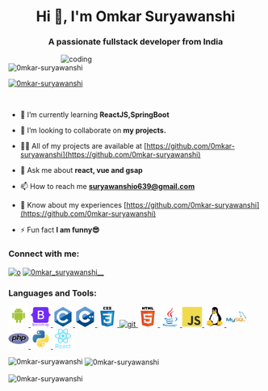 <h1 align="center">Hi 👋, I'm Omkar Suryawanshi</h1>
<h3 align="center">A passionate fullstack developer from India</h3>

<img align="right" alt="coding" width="400" src="https://www.bing.com/th/id/OGC.201a0fce023b2b6590a6b18a4fdd4f16?pid=1.7&rurl=https%3a%2f%2fuser-images.githubusercontent.com%2f55389276%2f140866485-8fb1c876-9a8f-4d6a-98dc-08c4981eaf70.gif&ehk=8bWWNYb0o3fqqam6MMSArbyYp1SB54A0nfT%2b%2byALpi4%3d">

<p align="left"> <img src="https://komarev.com/ghpvc/?username=0mkar-suryawanshi&label=Profile%20views&color=0e75b6&style=flat" alt="0mkar-suryawanshi" /> </p>

<p align="left"> <a href="https://github.com/ryo-ma/github-profile-trophy"><img src="https://github-profile-trophy.vercel.app/?username=0mkar-suryawanshi" alt="0mkar-suryawanshi" /></a> </p>

<p align="left"> <a href="https://twitter.com/" target="blank"><img src="https://img.shields.io/twitter/follow/?logo=twitter&style=for-the-badge" alt="" /></a> </p>

- 🌱 I’m currently learning **ReactJS,SpringBoot**

- 👯 I’m looking to collaborate on **my projects.**

- 👨‍💻 All of my projects are available at [https://github.com/0mkar-suryawanshi](https://github.com/0mkar-suryawanshi)

- 💬 Ask me about **react, vue and gsap**

- 📫 How to reach me **suryawanshio639@gmail.com**

- 📄 Know about my experiences [https://github.com/0mkar-suryawanshi](https://github.com/0mkar-suryawanshi)

- ⚡ Fun fact **I am funny😎**

<h3 align="left">Connect with me:</h3>
<p align="left">
<a href="www.linkedin.com/in/omkar-suryawanshi-7b5437298" target="blank"><img align="center" src="https://raw.githubusercontent.com/rahuldkjain/github-profile-readme-generator/master/src/images/icons/Social/linked-in-alt.svg" alt="o" height="30" width="40" /></a>
<a href="https://instagram.com/0mkar_suryawanshi__" target="blank"><img align="center" src="https://raw.githubusercontent.com/rahuldkjain/github-profile-readme-generator/master/src/images/icons/Social/instagram.svg" alt="0mkar_suryawanshi__" height="30" width="40" /></a>
</p>

<h3 align="left">Languages and Tools:</h3>
<p align="left"> <a href="https://developer.android.com" target="_blank" rel="noreferrer"> <img src="https://raw.githubusercontent.com/devicons/devicon/master/icons/android/android-original-wordmark.svg" alt="android" width="40" height="40"/> </a> <a href="https://getbootstrap.com" target="_blank" rel="noreferrer"> <img src="https://raw.githubusercontent.com/devicons/devicon/master/icons/bootstrap/bootstrap-plain-wordmark.svg" alt="bootstrap" width="40" height="40"/> </a> <a href="https://www.cprogramming.com/" target="_blank" rel="noreferrer"> <img src="https://raw.githubusercontent.com/devicons/devicon/master/icons/c/c-original.svg" alt="c" width="40" height="40"/> </a> <a href="https://www.w3schools.com/cpp/" target="_blank" rel="noreferrer"> <img src="https://raw.githubusercontent.com/devicons/devicon/master/icons/cplusplus/cplusplus-original.svg" alt="cplusplus" width="40" height="40"/> </a> <a href="https://www.w3schools.com/css/" target="_blank" rel="noreferrer"> <img src="https://raw.githubusercontent.com/devicons/devicon/master/icons/css3/css3-original-wordmark.svg" alt="css3" width="40" height="40"/> </a> <a href="https://git-scm.com/" target="_blank" rel="noreferrer"> <img src="https://www.vectorlogo.zone/logos/git-scm/git-scm-icon.svg" alt="git" width="40" height="40"/> </a> <a href="https://www.w3.org/html/" target="_blank" rel="noreferrer"> <img src="https://raw.githubusercontent.com/devicons/devicon/master/icons/html5/html5-original-wordmark.svg" alt="html5" width="40" height="40"/> </a> <a href="https://www.java.com" target="_blank" rel="noreferrer"> <img src="https://raw.githubusercontent.com/devicons/devicon/master/icons/java/java-original.svg" alt="java" width="40" height="40"/> </a> <a href="https://developer.mozilla.org/en-US/docs/Web/JavaScript" target="_blank" rel="noreferrer"> <img src="https://raw.githubusercontent.com/devicons/devicon/master/icons/javascript/javascript-original.svg" alt="javascript" width="40" height="40"/> </a> <a href="https://www.linux.org/" target="_blank" rel="noreferrer"> <img src="https://raw.githubusercontent.com/devicons/devicon/master/icons/linux/linux-original.svg" alt="linux" width="40" height="40"/> </a> <a href="https://www.mysql.com/" target="_blank" rel="noreferrer"> <img src="https://raw.githubusercontent.com/devicons/devicon/master/icons/mysql/mysql-original-wordmark.svg" alt="mysql" width="40" height="40"/> </a> <a href="https://www.php.net" target="_blank" rel="noreferrer"> <img src="https://raw.githubusercontent.com/devicons/devicon/master/icons/php/php-original.svg" alt="php" width="40" height="40"/> </a> <a href="https://www.python.org" target="_blank" rel="noreferrer"> <img src="https://raw.githubusercontent.com/devicons/devicon/master/icons/python/python-original.svg" alt="python" width="40" height="40"/> </a> <a href="https://reactjs.org/" target="_blank" rel="noreferrer"> <img src="https://raw.githubusercontent.com/devicons/devicon/master/icons/react/react-original-wordmark.svg" alt="react" width="40" height="40"/> </a> </p>

<p><img align="left" src="https://github-readme-stats.vercel.app/api/top-langs?username=0mkar-suryawanshi&show_icons=true&locale=en&layout=compact" alt="0mkar-suryawanshi" /></p>

<p>&nbsp;<img align="center" src="https://github-readme-stats.vercel.app/api?username=0mkar-suryawanshi&show_icons=true&locale=en" alt="0mkar-suryawanshi" /></p>

<p><img align="center" src="https://github-readme-streak-stats.herokuapp.com/?user=0mkar-suryawanshi&" alt="0mkar-suryawanshi" /></p>
